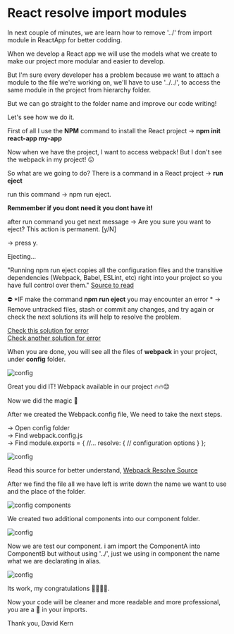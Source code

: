 # React resolve import modules

In next couple of minutes, we are learn how to remove '../' from import module in ReactApp for better codding.

When we develop a React app we will use the models what we create to make our project more modular and easier to develop.

But I'm sure every developer has a problem because we want to attach a module to the file we're working on, we'll have to use '../../', to access the same module in the project from hierarchy folder. 

But we can go straight to the folder name and improve our code writing!

Let's see how we do it.

First of all I use the **NPM** command to install the React project -> **npm init react-app my-app**

Now when we have the project, I want to access webpack! But I don't see the webpack in my project! 😕

So what are we going to do?
There is a command in a React project -> **run eject**

run this command -> npm run eject.

**Remmember if you dont need it you dont have it!**

after run command you get next message -> Are you sure you want to eject? This action is permanent. [y/N] 

-> press y.

Ejecting...

"Running npm run eject copies all the configuration files and the transitive dependencies (Webpack, Babel, ESLint, etc) right into your project so you have full control over them." [Source to read](https://github.com/satendra02/react-chrome-extension/wiki/What-happens-when-you-eject-Create-React-App)

⛔️ *IF make the command **npm run eject** you may encounter an error * -> Remove untracked files, stash or commit any changes, and try again or check the next solutions its will help to resolve the problem.

[Check this solution for error](https://stackoverflow.com/questions/48854585/error-with-run-npm-run-eject-error-remove-untracked-files-stash-or-commit-a) <br>
[Check another solution for error](https://github.com/facebook/create-react-app/issues/2797)

When you are done, you will see all the files of **webpack** in your project, under **config** folder.

![config](https://www.imageupload.net/upload-image/2020/02/06/kjkkjkj5.png)

Great you did IT! Webpack available in our project 🔥🔥😊

Now we did the magic 🎉

After we created the Webpack.config file, We need to take the next steps.

-> Open config folder <br>
-> Find webpack.config.js  <br>
-> Find module.exports = {
  //...
  resolve: {
    // configuration options
  }
};
 <br>
 
![config](https://www.imageupload.net/upload-image/2020/02/06/Capturekokohh.png)

Read this source for better understand, [Webpack Resolve Source](https://github.com/facebook/create-react-app/issues/2797)

After we find the file all we have left is write down the name we want to use and the place of the folder.

![config components](https://www.imageupload.net/upload-image/2020/02/08/Captureklolhlkui.png)

We created two additional components into our component folder.

![config](https://www.imageupload.net/upload-image/2020/02/06/kgkgkg13.png)

Now we are test our component. i am import the ComponentA into ComponentB but without using '../', just we using in component the name what we are declarating in alias.

![config](https://www.imageupload.net/upload-image/2020/02/06/Capturebbvbvb.png)

Its work, my congratulations 🎉🎉🎉🎉. 

Now your code will be cleaner and more readable and more professional, you are a 🚀 in your imports.

Thank you,
David Kern
